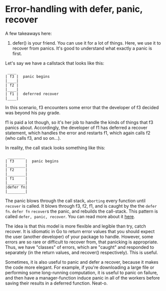 # Error-handling with defer, panic, recover

A few takeaways here:

1. defer() is your friend.  You can use it for a lot of things.  Here, we use it to recover from panics.  It's good to understand what exactly a panic is first.

Let's say we have a callstack that looks like this:

     ____
    | f3 |  panic begins
    |____|
    | f2 |
    |____|
    | f1 |  deferred recover
    |____|

In this scenario, f3 encounters some error that the developer of f3 decided was beyond his pay grade.

f1 is paid a lot though, so it's her job to handle the kinds of things that f3 panics about.  Accordingly, the developer of f1 has deferred a recover statement, which handles the error and restarts f1, which again calls f2 (who calls f3, and so on...).

In reality, the call stack looks something like this:

     ________
    | f3     |  panic begins
    |________|
    | f2     |
    |________|
    | f1     |
    |________|
    |defer fn|
    |________|

The panic blows through the call stack, `aborting` every function until `recover` is called.  It blows through f3, f2, f1, and is caught by the the `defer fn`.  `defer fn` `recover`s the panic, and rebuilds the call-stack.  This pattern is called `defer, panic, recover`.  You can read more about it <a href='https://blog.golang.org/defer-panic-and-recover'>here</a>.

The idea is that this model is more flexible and legible than try, catch recover.  It is idiomatic in Go to return error values that you should expect the user (another developer) of your package to handle.  However, some errors are so rare or difficult to recover from, that panicking is appropriate.  Thus, we have "classes" of errors, which are "caught" and responded to separately (in the return values, and recover() respectively).  This is useful.

Sometimes, it is also useful to panic and defer a recover, because it makes the code more elegant.  For example, if you're downloading a large file or performing some long-running computation, it is useful to panic on failure, and then have a manager-function induce panic in all of the workers before saving their results in a deferred function.  Neat-o.